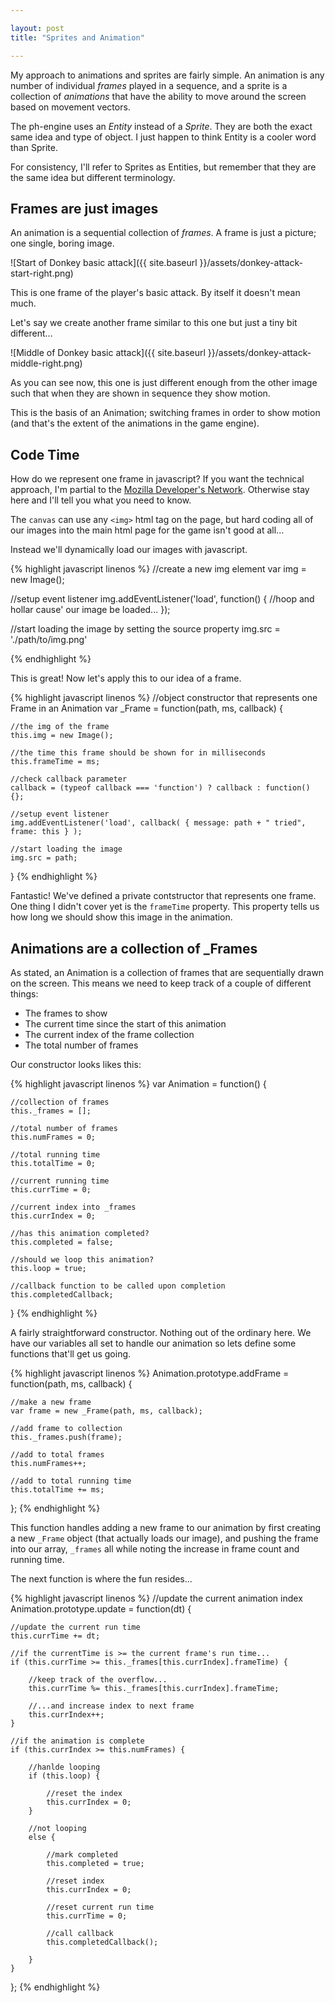 ```yaml
---

layout: post
title: "Sprites and Animation"

---
```


My approach to animations and sprites are fairly simple. An animation is any number of individual *frames* played in a sequence, and a sprite is a collection of *animations* that have the ability to move around the screen based on movement vectors.

The ph-engine uses an *Entity* instead of a *Sprite*. They are both the exact same idea and type of object. I just happen to think Entity is a cooler word than Sprite. 

For consistency, I'll refer to Sprites as Entities, but remember that they are the same idea but different terminology.

Frames are just images
----------------------

An animation is a sequential collection of *frames*. A frame is just a picture; one single, boring image. 

![Start of Donkey basic attack]({{ site.baseurl }}/assets/donkey-attack-start-right.png)

This is one frame of the player's basic attack. By itself it doesn't mean much. 

Let's say we create another frame similar to this one but just a tiny bit different...

![Middle of Donkey basic attack]({{ site.baseurl }}/assets/donkey-attack-middle-right.png)

As you can see now, this one is just different enough from the other image such that when they are shown in sequence they show motion.

This is the basis of an Animation; switching frames in order to show motion (and that's the extent of the animations in the game engine).

Code Time
---------

How do we represent one frame in javascript? If you want the technical approach, I'm partial to the [Mozilla Developer's Network](https://developer.mozilla.org/en-US/docs/Web/Guide/HTML/Canvas_tutorial/Using_images). Otherwise stay here and I'll tell you what you need to know.

The `canvas` can use any `<img>` html tag on the page, but hard coding all of our images into the main html page for the game isn't good at all...

Instead we'll dynamically load our images with javascript.

{% highlight javascript linenos %}
//create a new img element
var img = new Image();

//setup event listener
img.addEventListener('load', function() {
	//hoop and hollar cause' our image be loaded...
});

//start loading the image by setting the source property
img.src = './path/to/img.png'

{% endhighlight %}

This is great! Now let's apply this to our idea of a frame.

{% highlight javascript linenos %}
//object constructor that represents one Frame in an Animation
var _Frame = function(path, ms, callback) {
	
    //the img of the frame
    this.img = new Image();

    //the time this frame should be shown for in milliseconds
    this.frameTime = ms;

    //check callback parameter
    callback = (typeof callback === 'function') ? callback : function() {};

    //setup event listener
    img.addEventListener('load', callback( { message: path + " tried", frame: this } );

    //start loading the image
    img.src = path;
}
{% endhighlight %}

Fantastic! We've defined a private contstructor that represents one frame. One thing I didn't cover yet is the `frameTime` property. This property tells us how long we should show this image in the animation. 

Animations are a collection of _Frames
--------------------------------------

As stated, an Animation is a collection of frames that are sequentially drawn on the screen. This means we need to keep track of a couple of different things:

- The frames to show
- The current time since the start of this animation
- The current index of the frame collection
- The total number of frames

Our constructor looks likes this:

{% highlight javascript linenos %}
var Animation = function() {
    
    //collection of frames
    this._frames = [];

    //total number of frames
    this.numFrames = 0;

    //total running time
    this.totalTime = 0;

    //current running time
    this.currTime = 0;

    //current index into _frames
    this.currIndex = 0;

    //has this animation completed?
    this.completed = false;

    //should we loop this animation?
    this.loop = true;

    //callback function to be called upon completion
    this.completedCallback;
}
{% endhighlight %}

A fairly straightforward constructor. Nothing out of the ordinary here. We have our variables all set to handle our animation so lets define some functions that'll get us going.

{% highlight javascript linenos %}
Animation.prototype.addFrame = function(path, ms, callback) {
    
    //make a new frame
    var frame = new _Frame(path, ms, callback);

    //add frame to collection
    this._frames.push(frame);

    //add to total frames
    this.numFrames++;

    //add to total running time
    this.totalTime += ms;
};
{% endhighlight %}

This function handles adding a new frame to our animation by first creating a new `_Frame` object (that actually loads our image), and pushing the frame into our array, `_frames` all while noting the increase in frame count and running time.

The next function is where the fun resides...

{% highlight javascript linenos %}
//update the current animation index 
Animation.prototype.update = function(dt) {
    
    //update the current run time
    this.currTime += dt;

    //if the currentTime is >= the current frame's run time...
    if (this.currTime >= this._frames[this.currIndex].frameTime) {

        //keep track of the overflow...
        this.currTime %= this._frames[this.currIndex].frameTime;

        //...and increase index to next frame
        this.currIndex++;
    }

    //if the animation is complete
    if (this.currIndex >= this.numFrames) {

        //hanlde looping
        if (this.loop) {

            //reset the index
            this.currIndex = 0;
        }

        //not looping
        else {

            //mark completed
            this.completed = true;

            //reset index
            this.currIndex = 0;

            //reset current run time
            this.currTime = 0;

            //call callback
            this.completedCallback();

        }
    }
};
{% endhighlight %}